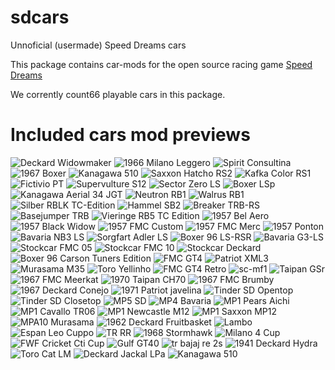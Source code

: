 
sdcars
======

Unnoficial (usermade) Speed Dreams cars

This package contains car-mods for the open source racing game [Speed Dreams](http://www.speed-dreams.org)

We corrently count66 
playable cars in this package.


Included cars mod previews
======


![Deckard Widowmaker](/../master/cars/ta20-deckard-widowmaker/ta20-deckard-widowmaker-preview.jpg?raw=true "Deckard Widowmaker")
![1966 Milano Leggero](/../master/cars/ta20-milano-leggaro/ta20-milano-leggaro-preview.jpg?raw=true "1966 Milano Leggero")
![Spirit Consultina](/../master/cars/ta20-spirit-consultina/ta20-spirit-consultina-preview.jpg?raw=true "Spirit Consultina")
![1967 Boxer](/../master/cars/ta20-boxer-67/ta20-boxer-67-preview.jpg?raw=true "1967 Boxer")
![Kanagawa 510](/../master/cars/ta20-kanagawa-510/ta20-kanagawa-510-preview.jpg?raw=true "Kanagawa 510")
![Saxxon Hatcho RS2](/../master/cars/rs2-saxxon-hatcho/rs2-saxxon-hatcho-preview.jpg?raw=true "Saxxon Hatcho RS2")
![Kafka Color RS1](/../master/cars/rs1-kafka-color/rs1-kafka-color-preview.jpg?raw=true "Kafka Color RS1")
![Fictivio PT](/../master/cars/lp1-fictivio-pt/lp1-fictivio-pt-preview.jpg?raw=true "Fictivio PT")
![Supervulture S12](/../master/cars/ls1-supervulture/ls1-supervulture-preview.jpg?raw=true "Supervulture S12")
![Sector Zero LS](/../master/cars/ls1-sector-zero-ls/ls1-sector-zero-ls-preview.jpg?raw=true "Sector Zero LS")
![Boxer LSp](/../master/cars/ls1-boxer-lsp/ls1-boxer-lsp-preview.jpg?raw=true "Boxer LSp")
![Kanagawa Aerial 34 JGT](/../master/cars/gtc-kanagawa-aerial-34/gtc-kanagawa-aerial-34-preview.jpg?raw=true "Kanagawa Aerial 34 JGT")
![Neutron RB1](/../master/cars/carf11a-trb1/carf11a-trb1-preview.jpg?raw=true "Neutron RB1")
![Walrus RB1](/../master/cars/carf10-trb1/carf10-trb1-preview.jpg?raw=true "Walrus RB1")
![Silber RBLK TC-Edition](/../master/cars/car5a-trb1/car5a-trb1-preview.jpg?raw=true "Silber RBLK TC-Edition")
![Hammel SB2](/../master/cars/car3a-trb1/car3a-trb1-preview.jpg?raw=true "Hammel SB2")
![Breaker TRB-RS](/../master/cars/car2b-trb1/car2b-trb1-preview.jpg?raw=true "Breaker TRB-RS")
![Basejumper TRB](/../master/cars/car2a-trb1/car2a-trb1-preview.jpg?raw=true "Basejumper TRB")
![Vieringe RB5 TC Edition](/../master/cars/car8a-trb1/car8a-trb1-preview.jpg?raw=true "Vieringe RB5 TC Edition")
![1957 Bel Aero](/../master/cars/nascar-deckard-57ba/nascar-deckard-57ba-preview.jpg?raw=true "1957 Bel Aero")
![1957 Black Widow](/../master/cars/nascar-deckard-57bw/nascar-deckard-57bw-preview.jpg?raw=true "1957 Black Widow")
![1957 FMC Custom](/../master/cars/nascar-fmc-57custom/nascar-fmc-57custom-preview.jpg?raw=true "1957 FMC Custom")
![1957 FMC Merc](/../master/cars/nascar-fmc-57merc/nascar-fmc-57merc-preview.jpg?raw=true "1957 FMC Merc")
![1957 Ponton](/../master/cars/nascar-deckard-57ponton/nascar-deckard-57ponton-preview.jpg?raw=true "1957 Ponton")
![Bavaria NB3 LS](/../master/cars/ls2-bavaria-nb/ls2-bavaria-nb-preview.jpg?raw=true "Bavaria NB3 LS")
![Sorgfart Adler LS](/../master/cars/ls3-sorgfart-adler/ls3-sorgfart-adler-preview.jpg?raw=true "Sorgfart Adler LS")
![Boxer 96 LS-RSR](/../master/cars/ls2-boxer-96rsr/ls2-boxer-96rsr-preview.jpg?raw=true "Boxer 96 LS-RSR")
![Bavaria G3-LS](/../master/cars/ls2-bavaria-g3ls/ls2-bavaria-g3ls-preview.jpg?raw=true "Bavaria G3-LS")
![Stockcar FMC 05](/../master/cars/stock1-fmc05/stock1-fmc05-preview.jpg?raw=true "Stockcar FMC 05")
![Stockcar FMC 10](/../master/cars/stock1-fmc10/stock1-fmc10-preview.jpg?raw=true "Stockcar FMC 10")
![Stockcar Deckard](/../master/cars/stock1-tem/stock1-tem-preview.jpg?raw=true "Stockcar Deckard")
![Boxer 96 Carson Tuners Edition](/../master/cars/sc-carson-96/sc-carson-96-preview.jpg?raw=true "Boxer 96 Carson Tuners Edition")
![FMC GT4](/../master/cars/sc-fmc-gt4/sc-fmc-gt4-preview.jpg?raw=true "FMC GT4")
![Patriot XML3](/../master/cars/sc-patriot-xml3/sc-patriot-xml3-preview.jpg?raw=true "Patriot XML3")
![Murasama M35](/../master/cars/sc-murasama-m35/sc-murasama-m35-preview.jpg?raw=true "Murasama M35")
![Toro Yellinho](/../master/cars/sc-toro-yellinho/sc-toro-yellinho-preview.jpg?raw=true "Toro Yellinho")
![FMC GT4 Retro](/../master/cars/sc-fmc-gt4-retro/sc-fmc-gt4-retro-preview.jpg?raw=true "FMC GT4 Retro")
![sc-mf1](/../master/cars/sc-mf1/sc-mf1-preview.jpg?raw=true "sc-mf1")
![Taipan GSr](/../master/cars/sc-taipan/sc-taipan-preview.jpg?raw=true "Taipan GSr")
![1967 FMC Meerkat](/../master/cars/ta50-fmc-meerkat/ta50-fmc-meerkat-preview.jpg?raw=true "1967 FMC Meerkat")
![1970 Taipan CH70](/../master/cars/ta50-taipan-ch70/ta50-taipan-ch70-preview.jpg?raw=true "1970 Taipan CH70")
![1967 FMC Brumby](/../master/cars/ta50-fmc-brumby67/ta50-fmc-brumby67-preview.jpg?raw=true "1967 FMC Brumby")
![1967 Deckard Conejo](/../master/cars/ta50-deckard-conejo67/ta50-deckard-conejo67-preview.jpg?raw=true "1967 Deckard Conejo")
![1971 Patriot javelina](/../master/cars/ta50-patriot-javelina/ta50-patriot-javelina-preview.jpg?raw=true "1971 Patriot javelina")
![Tinder SD Opentop](/../master/cars/tb70-tinder-sf1/tb70-tinder-sf1-preview.jpg?raw=true "Tinder SD Opentop")
![Tinder SD Closetop](/../master/cars/tb70-tinder-sf1-bt/tb70-tinder-sf1-bt-preview.jpg?raw=true "Tinder SD Closetop")
![MP5 SD](/../master/cars/mp_sd5/mp_sd5-preview.jpg?raw=true "MP5 SD")
![MP4 Bavaria](/../master/cars/mp4/mp4-preview.jpg?raw=true "MP4 Bavaria")
![MP1 Pears Aichi](/../master/cars/mp1-pears-aichi/mp1-pears-aichi-preview.jpg?raw=true "MP1 Pears Aichi")
![MP1 Cavallo TR06](/../master/cars/mp1-cavallo-tr06/mp1-cavallo-tr06-preview.jpg?raw=true "MP1 Cavallo TR06")
![MP1 Newcastle M12](/../master/cars/mp1-newcastle-m12/mp1-newcastle-m12-preview.jpg?raw=true "MP1 Newcastle M12")
![MP1 Saxxon MP12](/../master/cars/mp1-saxxon-mp12/mp1-saxxon-mp12-preview.jpg?raw=true "MP1 Saxxon MP12")
![MPA10 Murasama](/../master/cars/mpa-10/mpa-10-preview.jpg?raw=true "MPA10 Murasama")
![1962 Deckard Fruitbasket](/../master/cars/mc-deckard-fruitbasket/mc-deckard-fruitbasket-preview.jpg?raw=true "1962 Deckard Fruitbasket")
![Lambo](/../master/cars/tr-lambo/tr-lambo-preview.jpg?raw=true "Lambo")
![Espan Leo Cuppo](/../master/cars/espan_leo_cup/espan_leo_cup-preview.jpg?raw=true "Espan Leo Cuppo")
![TR RR](/../master/cars/tr-rr/tr-rr-preview.jpg?raw=true "TR RR")
![1968 Stormhawk](/../master/cars/mc-stormhawk/mc-stormhawk-preview.jpg?raw=true "1968 Stormhawk")
![Milano 4 Cup](/../master/cars/milano-4cup/milano-4cup-preview.jpg?raw=true "Milano 4 Cup")
![FWF Cricket Cti Cup](/../master/cars/ccup-fwf-cricket/ccup-fwf-cricket-preview.jpg?raw=true "FWF Cricket Cti Cup")
![Gulf GT40](/../master/cars/gulfgt/gulfgt-preview.jpg?raw=true "Gulf GT40")
![tr bajaj re 2s](/../master/cars/tr-bajaj/tr-bajaj-preview.jpg?raw=true "tr bajaj re 2s")
![1941 Deckard Hydra](/../master/cars/mc-deckard-hydra/mc-deckard-hydra-preview.jpg?raw=true "1941 Deckard Hydra")
![Toro Cat LM](/../master/cars/gtc-toro-cat-lm/gtc-toro-cat-lm-preview.jpg?raw=true "Toro Cat LM")
![Deckard Jackal LPa](/../master/cars/lpa-jackal/lpa-jackal-preview.jpg?raw=true "Deckard Jackal LPa")
![Kanagawa 510](/../master/cars/ta25-kanagawa-510/ta25-kanagawa-510-preview.jpg?raw=true "Kanagawa 510")